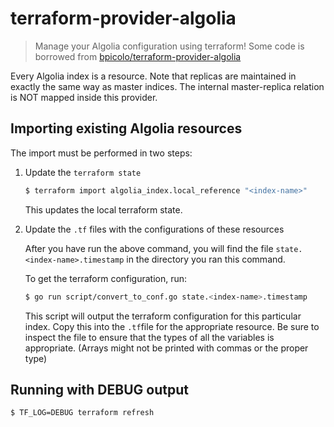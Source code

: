 # terraform-provider-algolia

> Manage your Algolia configuration using terraform!
> Some code is borrowed from [bpicolo/terraform-provider-algolia][1]

Every Algolia index is a resource. Note that replicas are maintained in exactly the same way as
master indices. The internal master-replica relation is NOT mapped inside this provider.

## Importing existing Algolia resources

The import must be performed in two steps:

1. Update the `terraform state`

    ```sh
    $ terraform import algolia_index.local_reference "<index-name>"
    ```

    This updates the local terraform state.

2. Update the `.tf` files with the configurations of these resources

    After you have run the above command, you will find the file
    `state.<index-name>.timestamp` in the directory you ran this command.

    To get the terraform configuration, run:

    ```sh
    $ go run script/convert_to_conf.go state.<index-name>.timestamp
    ```

    This script will output the terraform configuration for this particular
    index. Copy this into the `.tf`file for the appropriate resource. Be sure to
    inspect the file to ensure that the types of all the variables is
    appropriate. (Arrays might not be printed with commas or the proper type)

## Running with DEBUG output

```sh
$ TF_LOG=DEBUG terraform refresh
```

[1]: https://github.com/bpicolo/terraform-provider-algolia
